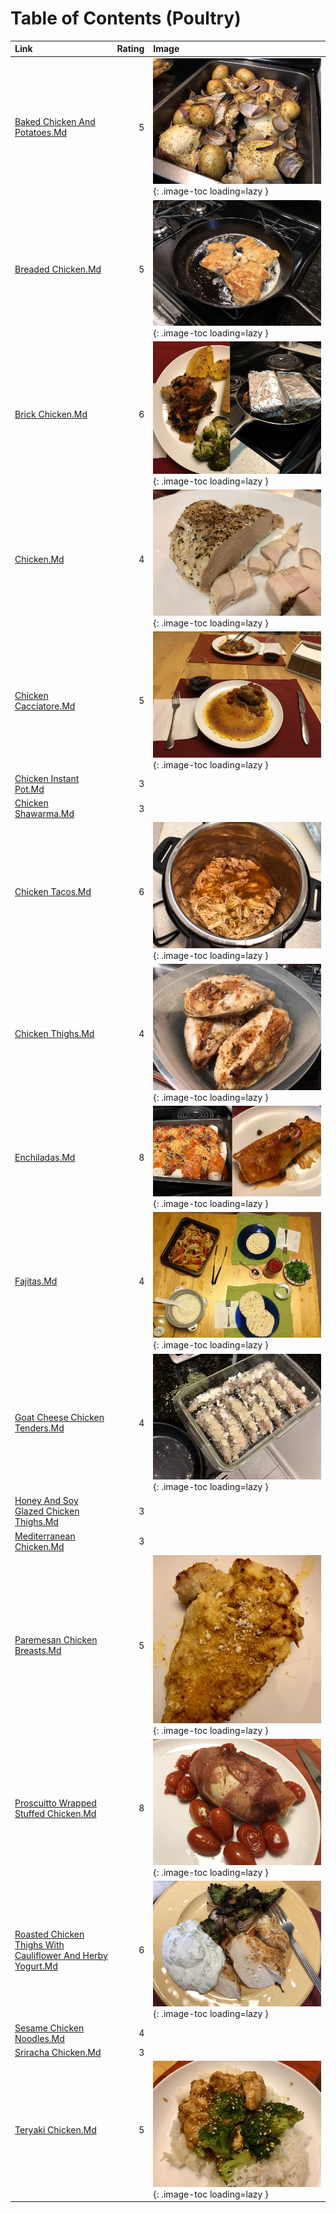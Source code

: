 # Table of Contents (Poultry)

| Link                                                                                                                         |   Rating | Image                                                                                                                                                       |
|:-----------------------------------------------------------------------------------------------------------------------------|---------:|:------------------------------------------------------------------------------------------------------------------------------------------------------------|
| [Baked Chicken And Potatoes.Md](./baked_chicken_and_potatoes.md)                                                             |        5 | ![baked_chicken_and_potatoes.jpeg](./baked_chicken_and_potatoes.jpeg){: .image-toc loading=lazy }                                                           |
| [Breaded Chicken.Md](./breaded_chicken.md)                                                                                   |        5 | ![breaded_chicken.jpeg](./breaded_chicken.jpeg){: .image-toc loading=lazy }                                                                                 |
| [Brick Chicken.Md](./brick_chicken.md)                                                                                       |        6 | ![brick_chicken.jpg](./brick_chicken.jpg){: .image-toc loading=lazy }                                                                                       |
| [Chicken.Md](./chicken.md)                                                                                                   |        4 | ![chicken.jpg](./chicken.jpg){: .image-toc loading=lazy }                                                                                                   |
| [Chicken Cacciatore.Md](./chicken_cacciatore.md)                                                                             |        5 | ![chicken_cacciatore.jpg](./chicken_cacciatore.jpg){: .image-toc loading=lazy }                                                                             |
| [Chicken Instant Pot.Md](./chicken_instant_pot.md)                                                                           |        3 | <!-- TODO: Capture image -->                                                                                                                                |
| [Chicken Shawarma.Md](./chicken_shawarma.md)                                                                                 |        3 | <!-- TODO: Capture image -->                                                                                                                                |
| [Chicken Tacos.Md](./chicken_tacos.md)                                                                                       |        6 | ![chicken_tacos.jpeg](./chicken_tacos.jpeg){: .image-toc loading=lazy }                                                                                     |
| [Chicken Thighs.Md](./chicken_thighs.md)                                                                                     |        4 | ![chicken_thighs.jpeg](./chicken_thighs.jpeg){: .image-toc loading=lazy }                                                                                   |
| [Enchiladas.Md](./enchiladas.md)                                                                                             |        8 | ![enchiladas.jpg](./enchiladas.jpg){: .image-toc loading=lazy }                                                                                             |
| [Fajitas.Md](./fajitas.md)                                                                                                   |        4 | ![fajitas.jpg](./fajitas.jpg){: .image-toc loading=lazy }                                                                                                   |
| [Goat Cheese Chicken Tenders.Md](./goat_cheese_chicken_tenders.md)                                                           |        4 | ![goat_cheese_chicken_tenders.jpeg](./goat_cheese_chicken_tenders.jpeg){: .image-toc loading=lazy }                                                         |
| [Honey And Soy Glazed Chicken Thighs.Md](./honey_and_soy_glazed_chicken_thighs.md)                                           |        3 | <!-- TODO: Capture image -->                                                                                                                                |
| [Mediterranean Chicken.Md](./mediterranean_chicken.md)                                                                       |        3 | <!-- TODO: Capture image -->                                                                                                                                |
| [Paremesan Chicken Breasts.Md](./paremesan_chicken_breasts.md)                                                               |        5 | ![paremesan_chicken_breasts.jpeg](./paremesan_chicken_breasts.jpeg){: .image-toc loading=lazy }                                                             |
| [Proscuitto Wrapped Stuffed Chicken.Md](./proscuitto_wrapped_stuffed_chicken.md)                                             |        8 | ![proscuitto_wrapped_stuffed_chicken.jpeg](./proscuitto_wrapped_stuffed_chicken.jpeg){: .image-toc loading=lazy }                                           |
| [Roasted Chicken Thighs With Cauliflower And Herby Yogurt.Md](./roasted_chicken_thighs_with_cauliflower_and_herby_yogurt.md) |        6 | ![roasted_chicken_thighs_with_cauliflower_and_herby_yogurt.jpg](./roasted_chicken_thighs_with_cauliflower_and_herby_yogurt.jpg){: .image-toc loading=lazy } |
| [Sesame Chicken Noodles.Md](./sesame_chicken_noodles.md)                                                                     |        4 | <!-- TODO: Capture image -->                                                                                                                                |
| [Sriracha Chicken.Md](./sriracha_chicken.md)                                                                                 |        3 | <!-- TODO: Capture image -->                                                                                                                                |
| [Teryaki Chicken.Md](./teryaki_chicken.md)                                                                                   |        5 | ![teryaki_chicken.jpeg](./teryaki_chicken.jpeg){: .image-toc loading=lazy }                                                                                 |
